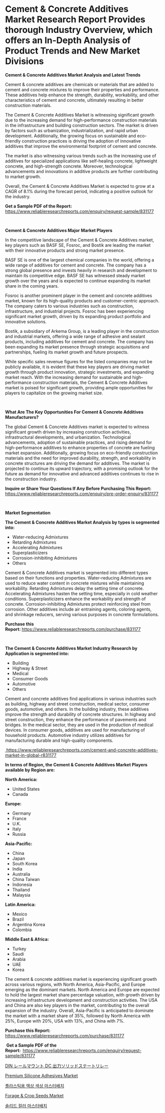 <p><h1>Cement & Concrete Additives Market Research Report Provides thorough Industry Overview, which offers an In-Depth Analysis of Product Trends and New Market Divisions</h1></p><p><strong>Cement & Concrete Additives Market Analysis and Latest Trends</strong></p>
<p><p>Cement & concrete additives are chemicals or materials that are added to cement and concrete mixtures to improve their properties and performance. These additives help enhance the strength, durability, workability, and other characteristics of cement and concrete, ultimately resulting in better construction materials.</p><p>The Cement & Concrete Additives Market is witnessing significant growth due to the increasing demand for high-performance construction materials in the infrastructure and building construction sectors. The market is driven by factors such as urbanization, industrialization, and rapid urban development. Additionally, the growing focus on sustainable and eco-friendly construction practices is driving the adoption of innovative additives that improve the environmental footprint of cement and concrete.</p><p>The market is also witnessing various trends such as the increasing use of additives for specialized applications like self-healing concrete, lightweight concrete, and high-strength concrete. Moreover, technological advancements and innovations in additive products are further contributing to market growth.</p><p>Overall, the Cement & Concrete Additives Market is expected to grow at a CAGR of 8.1% during the forecast period, indicating a positive outlook for the industry.</p></p>
<p><strong>Get a Sample PDF of the Report:&nbsp;</strong> <a href="https://www.reliableresearchreports.com/enquiry/request-sample/831177">https://www.reliableresearchreports.com/enquiry/request-sample/831177</a></p>
<p>&nbsp;</p>
<p><strong>Cement & Concrete Additives Major Market Players</strong></p>
<p><p>In the competitive landscape of the Cement & Concrete Additives market, key players such as BASF SE, Fosroc, and Bostik are leading the market with their innovative products and strong market presence.</p><p>BASF SE is one of the largest chemical companies in the world, offering a wide range of additives for cement and concrete. The company has a strong global presence and invests heavily in research and development to maintain its competitive edge. BASF SE has witnessed steady market growth over the years and is expected to continue expanding its market share in the coming years.</p><p>Fosroc is another prominent player in the cement and concrete additives market, known for its high-quality products and customer-centric approach. The company caters to various industries such as construction, infrastructure, and industrial projects. Fosroc has been experiencing significant market growth, driven by its expanding product portfolio and innovative solutions.</p><p>Bostik, a subsidiary of Arkema Group, is a leading player in the construction and industrial markets, offering a wide range of adhesive and sealant products, including additives for cement and concrete. The company has been expanding its market presence through strategic acquisitions and partnerships, fueling its market growth and future prospects.</p><p>While specific sales revenue figures for the listed companies may not be publicly available, it is evident that these key players are driving market growth through product innovation, strategic investments, and expanding market reach. With the increasing demand for sustainable and high-performance construction materials, the Cement & Concrete Additives market is poised for significant growth, providing ample opportunities for players to capitalize on the growing market size.</p></p>
<p>&nbsp;</p>
<p><strong>What Are The Key Opportunities For Cement & Concrete Additives Manufacturers?</strong></p>
<p><p>The global Cement & Concrete Additives market is expected to witness significant growth driven by increasing construction activities, infrastructural developments, and urbanization. Technological advancements, adoption of sustainable practices, and rising demand for high-performance additives to enhance properties of concrete are fueling market expansion. Additionally, growing focus on eco-friendly construction materials and the need for improved durability, strength, and workability in concrete structures are driving the demand for additives. The market is projected to continue its upward trajectory, with a promising outlook for the future as demand for innovative and advanced additives continues to rise in the construction industry.</p></p>
<p><strong>Inquire or Share Your Questions If Any Before Purchasing This Report:</strong> <a href="https://www.reliableresearchreports.com/enquiry/pre-order-enquiry/831177">https://www.reliableresearchreports.com/enquiry/pre-order-enquiry/831177</a></p>
<p>&nbsp;</p>
<p><strong>Market Segmentation</strong></p>
<p><strong>The Cement & Concrete Additives Market Analysis by types is segmented into:</strong></p>
<p><ul><li>Water-reducing Admixtures</li><li>Retarding Admixtures</li><li>Accelerating Admixtures</li><li>Superplasticizers</li><li>Corrosion-inhibiting Admixtures</li><li>Others</li></ul></p>
<p><p>Cement & Concrete Additives market is segmented into different types based on their functions and properties. Water-reducing Admixtures are used to reduce water content in concrete mixtures while maintaining workability. Retarding Admixtures delay the setting time of concrete. Accelerating Admixtures hasten the setting time, especially in cold weather conditions. Superplasticizers enhance the workability and strength of concrete. Corrosion-inhibiting Admixtures protect reinforcing steel from corrosion. Other additives include air entraining agents, coloring agents, and shrinkage reducers, serving various purposes in concrete formulations.</p></p>
<p><strong>Purchase this Report:&nbsp;</strong><a href="https://www.reliableresearchreports.com/purchase/831177">https://www.reliableresearchreports.com/purchase/831177</a></p>
<p>&nbsp;</p>
<p><strong>The Cement & Concrete Additives Market Industry Research by Application is segmented into:</strong></p>
<p><ul><li>Building</li><li>Highway & Street</li><li>Medical</li><li>Consumer Goods</li><li>Automotive</li><li>Others</li></ul></p>
<p><p>Cement and concrete additives find applications in various industries such as building, highway and street construction, medical sector, consumer goods, automotive, and others. In the building industry, these additives improve the strength and durability of concrete structures. In highway and street construction, they enhance the performance of pavements and bridges. In the medical sector, they are used in the production of medical devices. In consumer goods, additives are used for manufacturing of household products. Automotive industry utilizes additives for manufacturing durable and high-quality components.</p></p>
<p><a href="https://www.reliableresearchreports.com/cement-and-concrete-additives-market-in-global-r831177">&nbsp;https://www.reliableresearchreports.com/cement-and-concrete-additives-market-in-global-r831177</a></p>
<p><strong>In terms of Region, the Cement & Concrete Additives Market Players available by Region are:</strong></p>
<p>
    <p> <strong> North America: </strong>
        <ul>
            <li>United States</li>
            <li>Canada</li>
        </ul>
        </p> 
    <p> <strong> Europe: </strong>
        <ul>
            <li>Germany</li>
            <li>France</li>
            <li>U.K.</li>
            <li>Italy</li>
            <li>Russia</li>
        </ul>
        </p> 
    <p> <strong> Asia-Pacific: </strong>
        <ul>
            <li>China</li>
            <li>Japan</li>
            <li>South Korea</li>
            <li>India</li>
            <li>Australia</li>
            <li>China Taiwan</li>
            <li>Indonesia</li>
            <li>Thailand</li>
            <li>Malaysia</li>
        </ul>
        </p> 
    <p> <strong> Latin America: </strong>
        <ul>
            <li>Mexico</li>
            <li>Brazil</li>
            <li>Argentina Korea</li>
            <li>Colombia</li>
        </ul>
        </p> 
    <p> <strong> Middle East & Africa: </strong>
        <ul>
            <li>Turkey</li>
            <li>Saudi</li>
            <li>Arabia</li>
            <li>UAE</li>
            <li>Korea</li>
        </ul>
    </p>
    </p>
<p><p>The cement & concrete additives market is experiencing significant growth across various regions, with North America, Asia-Pacific, and Europe emerging as the dominant markets. North America and Europe are expected to hold the largest market share percentage valuation, with growth driven by increasing infrastructure development and construction activities. The USA and China are also key players in the market, contributing to the overall expansion of the industry. Overall, Asia-Pacific is anticipated to dominate the market with a market share of 35%, followed by North America with 25%, Europe with 20%, USA with 13%, and China with 7%.</p></p>
<p><strong>Purchase this Report: </strong><a href="https://www.reliableresearchreports.com/purchase/831177">https://www.reliableresearchreports.com/purchase/831177</a></p>
<p>&nbsp;<strong>Get a Sample PDF of the Report:&nbsp;&nbsp;</strong><a href="https://www.reliableresearchreports.com/enquiry/request-sample/831177">https://www.reliableresearchreports.com/enquiry/request-sample/831177</a></p>
<p><strong></strong></p>
<p><p><a href="https://github.com/AaronVargas43/Market-Research-Report-List-2/blob/main/3843063104556.md">DIN レールマウント DC 出力ソリッドステートリレー</a></p><p><a href="https://github.com/edytherolanlouisejk1miz0wig/Market-Research-Report-List-2/blob/main/premium-silicone-adhesives-market.md">Premium Silicone Adhesives Market</a></p><p><a href="https://github.com/vskv4779xr1/Market-Research-Report-List-2/blob/main/310600398063.md">플라스틱용 액상 색상 마스터배치</a></p><p><a href="https://github.com/EunaWiegad2023/Market-Research-Report-List-1/blob/main/forage-crop-seeds-market.md">Forage & Crop Seeds Market</a></p><p><a href="https://github.com/xvz497517413/Market-Research-Report-List-2/blob/main/276196198062.md">솔리드 컬러 마스터배치</a></p></p>